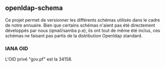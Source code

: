 ## openldap-schema

Ce projet permet de versionner les différents schémas utilisés dans le cadre de notre annuaire. Bien que certains schémas n'aient pas été directement développés par nous (qmail/samba p.e), ils ont tout de même été inclus, ces schémas ne faisant pas partis de la distribution Openldap standard.

### IANA OID

L'OID privé "gov.pf" est la 34158.

